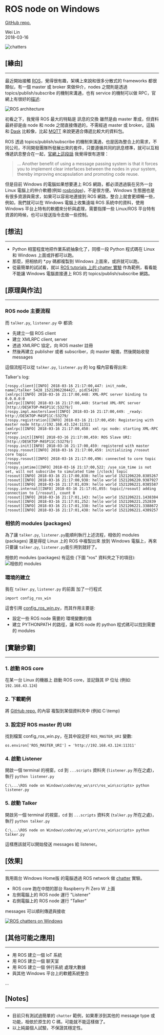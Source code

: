 
# ROS node on Windows
[GitHub repo.](https://github.com/Wei1234c/ROS_node_on_Windows)

Wei Lin  
2018-03-16  

![chatters](https://raw.githubusercontent.com/Wei1234c/ROS_node_on_Windows/master/jpgs/string_telephone.jpg)  


## [緣由]
---
最近開始接觸 [ROS](http://www.ros.org/)，覺得很有趣，架構上來說和很多分散式的 frameworks 都很類似，有一個 master 或 broker 來做仲介，nodes 之間則是透過 topics/publish/subscribe 的機制來溝通，也有 service 的機制可以做 RPC，官網上有很好的[描述](http://wiki.ros.org/ROS/Technical%20Overviewl):  

![ROS architecture](http://wiki.ros.org/ROS/Technical%20Overview?action=AttachFile&do=get&target=master-node-example.png)  



初看之下，我覺得 ROS 最大的特點是 訊息的交換 雖然是由 master 牽成，但資料最終卻是由 node 和 node 之間直接傳遞的，不需經過 master 或 broker。這點和 [Dask](https://dask.pydata.org/en/latest/) 比較像，比起 [MQTT](http://mqtt.org/) 來說更適合傳遞比較大的資料包。  

ROS 透過 topics/publish/subscribe 的機制來溝通，也是因為整合上的需求，不同公司，不同開發團隊所發展出來的套件，只要遵循共同的訊息標準，就可以互相傳遞訊息整合在一起，[官網上這段話](http://www.ros.org/core-components/) 我覺得很有道理：  
>  ... Another benefit of using a message passing system is that it forces you to implement clear interfaces between the nodes in your system, thereby improving encapsulation and promoting code reuse.  

但是目前 Windows 的電腦如果想要連上 ROS 網路，都必須透過裝在另外一台 Linux 電腦上的仲介軟體(例如 [rosbridge](http://wiki.ros.org/rosbridge_suite))，不是很方便。Windows 生態圈也是有很多資源與需求，如果可以容易地連接到 ROS 網路，整合上就會更順暢一些，例如，我們就可以在 Windows 電腦上收集遠端 ROS 系統中的資料，使用 Windows 平台上特有的軟體來分析與處理，需要指揮一些 Linux/ROS 平台特有資源的時候，也可以發送指令去做一些控制。  

## [想法]
---
- Python 相當程度地把作業系統抽象化了，同樣一段 Python 程式碼在 Linux 和 Windows 上面或許都可以跑。
- 那麼，把相依的 *.py 碼都複製到 Windows 上面來，或許就可以跑。
- 從最簡單的試試看，就以 [ROS tutorials 上的 chatter 實驗](http://wiki.ros.org/ROS/Tutorials/WritingPublisherSubscriber%28python%29) 作為範例，看看能不能讓 Windows 電腦直接連上 ROS 的 topics/publish/subscribe 網路。

## [原理與作法]
---

### ROS node 主要流程
而 `talker.py`, `listener.py` 中 都須:
- 先建立一個 ROS client
- 建立 XMLRPC client, server
- 透過 XMLRPC 協定，向 ROS master 註冊
- 然後再建立 publisher 或者 subscriber，向 master 報備，然後開始收發 messages

這個流程可以從 `talker.py`, `listener.py` 的 log 檔內容看得出來:  

Talker's log:
```
[rospy.client][INFO] 2018-03-16 21:17:00,447: init_node, name[/talker_5428_1521206220442], pid[5428]
[xmlrpc][INFO] 2018-03-16 21:17:00,448: XML-RPC server binding to 0.0.0.0:0
[xmlrpc][INFO] 2018-03-16 21:17:00,449: Started XML-RPC server [http://DESKTOP-M4SP11C:53279/]
[rospy.impl.masterslave][INFO] 2018-03-16 21:17:00,449: _ready: http://DESKTOP-M4SP11C:53279/
[rospy.registration][INFO] 2018-03-16 21:17:00,450: Registering with master node http://192.168.43.124:11311
[xmlrpc][INFO] 2018-03-16 21:17:00,450: xml rpc node: starting XML-RPC server
[rospy.init][INFO] 2018-03-16 21:17:00,459: ROS Slave URI: [http://DESKTOP-M4SP11C:53279/]
[rospy.init][INFO] 2018-03-16 21:17:00,459: registered with master
[rospy.rosout][INFO] 2018-03-16 21:17:00,459: initializing /rosout core topic
[rospy.rosout][INFO] 2018-03-16 21:17:00,496: connected to core topic /rosout
[rospy.simtime][INFO] 2018-03-16 21:17:00,522: /use_sim_time is not set, will not subscribe to simulated time [/clock] topic
[rosout][INFO] 2018-03-16 21:17:00,838: hello world 1521206220.8385267
[rosout][INFO] 2018-03-16 21:17:00,938: hello world 1521206220.9387927
[rosout][INFO] 2018-03-16 21:17:01,039: hello world 1521206221.0385587
[rospy.internal][INFO] 2018-03-16 21:17:01,055: topic[/rosout] adding connection to [/rosout], count 0
[rosout][INFO] 2018-03-16 21:17:01,143: hello world 1521206221.1438384
[rosout][INFO] 2018-03-16 21:17:01,252: hello world 1521206221.252839
[rosout][INFO] 2018-03-16 21:17:01,338: hello world 1521206221.3388672
[rosout][INFO] 2018-03-16 21:17:01,438: hello world 1521206221.4389257
```

### 相依的 modules (packages)
為了讓 `talker.py`, `listener.py`能順利執行上述流程，相依的 modules (packages) 還是得從 Linux 上的 ROS 中複製出來 放到 Windows 電腦上，再來只要讓 `talker.py`, `listener.py`能引用到就好了。  


相依的 modules (packages) 有這些 (下圖 "ros" 資料夾之下的項目):  
![相依的 modules](https://raw.githubusercontent.com/Wei1234c/ROS_node_on_Windows/master/jpgs/dependants.jpeg)  

### 環境的建立
我在 `talker.py`, `listener.py` 的前面 加了一行程式
```
import config_ros_win
```

這會引用 [config_ros_win.py](https://github.com/Wei1234c/ROS_node_on_Windows/blob/master/codes/my_ws/src/ros_win/scripts/config_ros_win.py)，而其作用主要是:
- 設定一些 ROS node 需要的 環境變數的值
- 建立 PYTHONPATH 的路徑，讓 ROS node 的 python 程式碼可以找到需要的 modules

## [實驗步驟]
--- 

### 1. 啟動 ROS core
在某一台 Linux 的機器上 啟動 ROS core，並記錄其 IP 位址 (例如: `192.168.43.124`)

### 2. 下載範例
將 [GitHub repo.](https://github.com/Wei1234c/ROS_node_on_Windows) 的內容 複製到某個資料夾中 (例如 C:\temp\)

### 3. 設定好 ROS master 的 URI
找到檔案 config_ros_win.py，在其中設定好 `ROS_MASTER_URI` 變數:
```
os.environ['ROS_MASTER_URI'] = 'http://192.168.43.124:11311'
```

### 4. 啟動 Listener
開啟一個 terminal 的視窗，cd 到 `...scripts` 資料夾 (`listener.py` 所在之處)，執行 `python listener.py`
```
C:\...\ROS node on Windows\codes\my_ws\src\ros_win\scripts> python listener.py
```

### 5. 啟動 Talker
開啟另一個 terminal 的視窗，cd 到 `...scripts` 資料夾 (`talker.py` 所在之處)，執行 `python talker.py`
```
C:\...\ROS node on Windows\codes\my_ws\src\ros_win\scripts> python talker.py
```

這樣應該就可以開始發送 messages 給 listener。  

## [效果]
---
我用兩台 Windows Home版 的電腦透過 ROS network 做 [chatter](http://wiki.ros.org/ROS/Tutorials/WritingPublisherSubscriber%28python%29) 實驗。  

- ROS core 跑在中間的那台 Raspberry Pi Zero W 上面
- 左側電腦上的 ROS node 運行 "Listener"
- 右側電腦上的 ROS node 運行 "Talker"

messages 可以順利傳遞與接收  

[![ROS chatters on Windows](https://raw.githubusercontent.com/Wei1234c/ROS_node_on_Windows/master/jpgs/youtube.jpeg)](https://youtu.be/SJJreMgJbx0)  


## [其他可能之應用]
---
- 用 ROS 建立一個 IoT 系統
- 用 ROS 建立一個 聊天室
- 用 ROS 建立一個 併行系統 處理大數據
- 與其他 Windows 平台上的軟體系統整合

...

## [Notes]
---
- 目前只有測試過簡單的 `chatter` 範例，如果牽涉到其他的 message type 或功能，相依於原生的 C 碼，可能就不能這樣做了。 
- 以上純屬個人試驗，不保證其穩定性。
